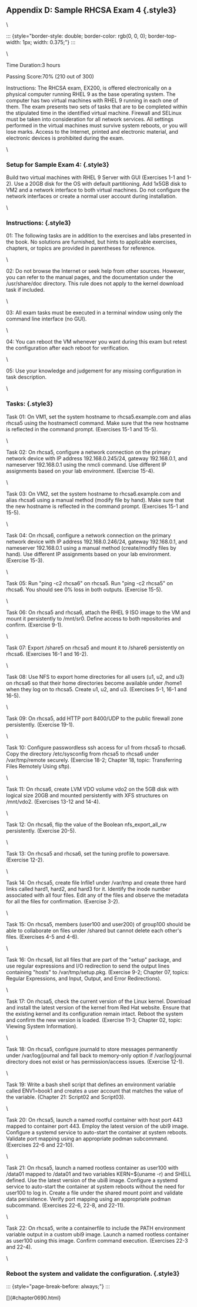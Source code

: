 ## Appendix D: Sample RHCSA Exam 4 {.style3}

\

::: {style="border-style: double; border-color: rgb(0, 0, 0); border-top-width: 1px; width: 0.375;"}
:::

\

Time Duration:3 hours

Passing Score:70% (210 out of 300)

Instructions: The RHCSA exam, EX200, is offered electronically on a
physical computer running RHEL 9 as the base operating system. The
computer has two virtual machines with RHEL 9 running in each one of
them. The exam presents two sets of tasks that are to be completed
within the stipulated time in the identified virtual machine. Firewall
and SELinux must be taken into consideration for all network services.
All settings performed in the virtual machines must survive system
reboots, or you will lose marks. Access to the Internet, printed and
electronic material, and electronic devices is prohibited during the
exam.

\

### Setup for Sample Exam 4: {.style3}

Build two virtual machines with RHEL 9 Server with GUI (Exercises 1-1
and 1-2). Use a 20GB disk for the OS with default partitioning. Add
1x5GB disk to VM2 and a network interface to both virtual machines. Do
not configure the network interfaces or create a normal user account
during installation.

\

### Instructions: {.style3}

01: The following tasks are in addition to the exercises and labs
presented in the book. No solutions are furnished, but hints to
applicable exercises, chapters, or topics are provided in parentheses
for reference.

\

02: Do not browse the Internet or seek help from other sources. However,
you can refer to the manual pages, and the documentation under the
/usr/share/doc directory. This rule does not apply to the kernel
download task if included.

\

03: All exam tasks must be executed in a terminal window using only the
command line interface (no GUI).

\

04: You can reboot the VM whenever you want during this exam but retest
the configuration after each reboot for verification.

\

05: Use your knowledge and judgement for any missing configuration in
task description.

\

### Tasks: {.style3}

Task 01: On VM1, set the system hostname to rhcsa5.example.com and alias
rhcsa5 using the hostnamectl command. Make sure that the new hostname is
reflected in the command prompt. (Exercises 15-1 and 15-5).

\

Task 02: On rhcsa5, configure a network connection on the primary
network device with IP address 192.168.0.245/24, gateway 192.168.0.1,
and nameserver 192.168.0.1 using the nmcli command. Use different IP
assignments based on your lab environment. (Exercise 15-4).

\

Task 03: On VM2, set the system hostname to rhcsa6.example.com and alias
rhcsa6 using a manual method (modify file by hand). Make sure that the
new hostname is reflected in the command prompt. (Exercises 15-1 and
15-5).

\

Task 04: On rhcsa6, configure a network connection on the primary
network device with IP address 192.168.0.246/24, gateway 192.168.0.1,
and nameserver 192.168.0.1 using a manual method (create/modify files by
hand). Use different IP assignments based on your lab environment.
(Exercise 15-3).

\

Task 05: Run "ping -c2 rhcsa6" on rhcsa5. Run "ping -c2 rhcsa5" on
rhcsa6. You should see 0% loss in both outputs. (Exercise 15-5).

\

Task 06: On rhcsa5 and rhcsa6, attach the RHEL 9 ISO image to the VM and
mount it persistently to /mnt/sr0. Define access to both repositories
and confirm. (Exercise 9-1).

\

Task 07: Export /share5 on rhcsa5 and mount it to /share6 persistently
on rhcsa6. (Exercises 16-1 and 16-2).

\

Task 08: Use NFS to export home directories for all users (u1, u2, and
u3) on rhcsa6 so that their home directories become available under
/home1 when they log on to rhcsa5. Create u1, u2, and u3. (Exercises
5-1, 16-1 and 16-5).

\

Task 09: On rhcsa5, add HTTP port 8400/UDP to the public firewall zone
persistently. (Exercise 19-1).

\

Task 10: Configure passwordless ssh access for u1 from rhcsa5 to rhcsa6.
Copy the directory /etc/sysconfig from rhcsa5 to rhcsa6 under
/var/tmp/remote securely. (Exercise 18-2; Chapter 18, topic:
Transferring Files Remotely Using sftp).

\

Task 11: On rhcsa6, create LVM VDO volume vdo2 on the 5GB disk with
logical size 20GB and mounted persistently with XFS structures on
/mnt/vdo2. (Exercises 13-12 and 14-4).

\

Task 12: On rhcsa6, flip the value of the Boolean nfs_export_all_rw
persistently. (Exercise 20-5).

\

Task 13: On rhcsa5 and rhcsa6, set the tuning profile to powersave.
(Exercise 12-2).

\

Task 14: On rhcsa5, create file lnfile1 under /var/tmp and create three
hard links called hard1, hard2, and hard3 for it. Identify the inode
number associated with all four files. Edit any of the files and observe
the metadata for all the files for confirmation. (Exercise 3-2).

\

Task 15: On rhcsa5, members (user100 and user200) of group100 should be
able to collaborate on files under /shared but cannot delete each
other's files. (Exercises 4-5 and 4-6).

\

Task 16: On rhcsa6, list all files that are part of the "setup" package,
and use regular expressions and I/O redirection to send the output lines
containing "hosts" to /var/tmp/setup.pkg. (Exercise 9-2; Chapter 07,
topics: Regular Expressions, and Input, Output, and Error Redirections).

\

Task 17: On rhcsa5, check the current version of the Linux kernel.
Download and install the latest version of the kernel from Red Hat
website. Ensure that the existing kernel and its configuration remain
intact. Reboot the system and confirm the new version is loaded.
(Exercise 11-3; Chapter 02, topic: Viewing System Information).

\

Task 18: On rhcsa5, configure journald to store messages permanently
under /var/log/journal and fall back to memory-only option if
/var/log/journal directory does not exist or has permission/access
issues. (Exercise 12-1).

\

Task 19: Write a bash shell script that defines an environment variable
called ENV1=book1 and creates a user account that matches the value of
the variable. (Chapter 21: Script02 and Script03).

\

Task 20: On rhcsa5, launch a named rootful container with host port 443
mapped to container port 443. Employ the latest version of the ubi9
image. Configure a systemd service to auto-start the container at system
reboots. Validate port mapping using an appropriate podman subcommand.
(Exercises 22-6 and 22-10).

\

Task 21: On rhcsa5, launch a named rootless container as user100 with
/data01 mapped to /data01 and two variables KERN=\$(uname -r) and SHELL
defined. Use the latest version of the ubi8 image. Configure a systemd
service to auto-start the container at system reboots without the need
for user100 to log in. Create a file under the shared mount point and
validate data persistence. Verify port mapping using an appropriate
podman subcommand. (Exercises 22-6, 22-8, and 22-11).

\

Task 22: On rhcsa5, write a containerfile to include the PATH
environment variable output in a custom ubi9 image. Launch a named
rootless container as user100 using this image. Confirm command
execution. (Exercises 22-3 and 22-4).

\

### Reboot the system and validate the configuration. {.style3}

::: {style="page-break-before: always;"}
:::

[]{#chapter0690.html}
